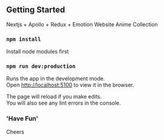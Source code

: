 ## Getting Started

Nextjs + Apollo + Redux + Emotion
Website Anime Collection

### `npm install`

Install node modules first

### `npm run dev:production`

Runs the app in the development mode.<br />
Open [http://localhost:5100](http://localhost:5100) to view it in the browser.

The page will reload if you make edits.<br />
You will also see any lint errors in the console.

### 'Have Fun'
Cheers
